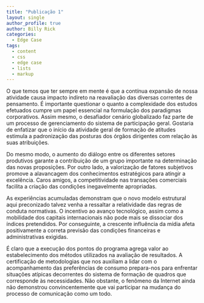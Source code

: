 ```yaml
---
title: "Publicação 1"
layout: single
author_profile: true
author: Billy Rick
categories:
  - Edge Case
tags:
  - content
  - css
  - edge case
  - lists
  - markup
---
```

O que temos que ter sempre em mente é que a contínua expansão de nossa atividade causa impacto indireto na reavaliação das diversas correntes de pensamento. É importante questionar o quanto a complexidade dos estudos efetuados cumpre um papel essencial na formulação dos paradigmas corporativos. Assim mesmo, o desafiador cenário globalizado faz parte de um processo de gerenciamento do sistema de participação geral. Gostaria de enfatizar que o início da atividade geral de formação de atitudes estimula a padronização das posturas dos órgãos dirigentes com relação às suas atribuições.

Do mesmo modo, o aumento do diálogo entre os diferentes setores produtivos garante a contribuição de um grupo importante na determinação das novas proposições. Por outro lado, a valorização de fatores subjetivos promove a alavancagem dos conhecimentos estratégicos para atingir a excelência. Caros amigos, a competitividade nas transações comerciais facilita a criação das condições inegavelmente apropriadas.

As experiências acumuladas demonstram que o novo modelo estrutural aqui preconizado talvez venha a ressaltar a relatividade das regras de conduta normativas. O incentivo ao avanço tecnológico, assim como a mobilidade dos capitais internacionais não pode mais se dissociar dos índices pretendidos. Por conseguinte, a crescente influência da mídia afeta positivamente a correta previsão das condições financeiras e administrativas exigidas.

É claro que a execução dos pontos do programa agrega valor ao estabelecimento dos métodos utilizados na avaliação de resultados. A certificação de metodologias que nos auxiliam a lidar com o acompanhamento das preferências de consumo prepara-nos para enfrentar situações atípicas decorrentes do sistema de formação de quadros que corresponde às necessidades. Não obstante, o fenômeno da Internet ainda não demonstrou convincentemente que vai participar na mudança do processo de comunicação como um todo.
